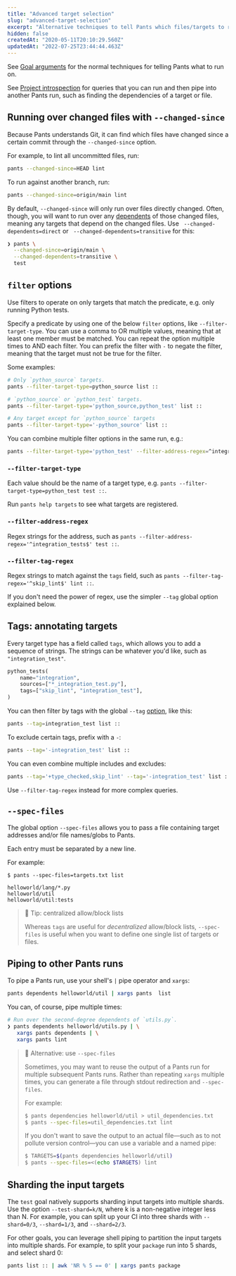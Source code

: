 ```yaml
---
title: "Advanced target selection"
slug: "advanced-target-selection"
excerpt: "Alternative techniques to tell Pants which files/targets to run on."
hidden: false
createdAt: "2020-05-11T20:10:29.560Z"
updatedAt: "2022-07-25T23:44:44.463Z"
---
```

See [Goal arguments](doc:goals#goal-arguments) for the normal techniques for telling Pants what to
run on. 

See [Project introspection](doc:project-introspection) for queries that you can run and then pipe
into another Pants run, such as finding the dependencies of a target or file.

Running over changed files with `--changed-since`
-------------------------------------------------

Because Pants understands Git, it can find which files have changed since a certain commit through the `--changed-since` option.

For example, to lint all uncommitted files, run:

```bash
pants --changed-since=HEAD lint
```

To run against another branch, run:

```bash
pants --changed-since=origin/main lint
```

By default, `--changed-since` will only run over files directly changed. Often, though, you will want to run over any [dependents](doc:project-introspection) of those changed files, meaning any targets that depend on the changed files. Use ` --changed-dependents=direct` or ` --changed-dependents=transitive` for this:

```bash
❯ pants \
  --changed-since=origin/main \
  --changed-dependents=transitive \
  test
```

`filter` options
----------------

Use filters to operate on only targets that match the predicate, e.g. only running Python tests.

Specify a predicate by using one of the below `filter` options, like `--filter-target-type`. You
can use a comma to OR multiple values, meaning that at least one member must be matched. You
can repeat the option multiple times to AND each filter. You can prefix the filter with
`-` to negate the filter, meaning that the target must not be true for the filter.

Some examples:

```bash
# Only `python_source` targets.
pants --filter-target-type=python_source list ::

# `python_source` or `python_test` targets.
pants --filter-target-type='python_source,python_test' list ::

# Any target except for `python_source` targets
pants --filter-target-type='-python_source' list ::
```

You can combine multiple filter options in the same run, e.g.:

```bash
pants --filter-target-type='python_test' --filter-address-regex=^integration_tests test ::
```

### `--filter-target-type`

Each value should be the name of a target type, e.g.
`pants --filter-target-type=python_test test ::`.

Run `pants help targets` to see what targets are registered.

### `--filter-address-regex`

Regex strings for the address, such as
`pants --filter-address-regex='^integration_tests$' test ::`.

### `--filter-tag-regex`

Regex strings to match against the `tags` field, such as 
`pants --filter-tag-regex='^skip_lint$' lint ::`.

If you don't need the power of regex, use the simpler `--tag` global option explained below.

Tags: annotating targets
------------------------

Every target type has a field called `tags`, which allows you to add a sequence of strings. The
strings can be whatever you'd like, such as `"integration_test"`.

```python BUILD
python_tests(
    name="integration",
    sources=["*_integration_test.py"],
    tags=["skip_lint", "integration_test"],
)
```

You can then filter by tags with the global `--tag` [option](doc:reference-global#section-tag), like this:

```bash
pants --tag=integration_test list ::
```

To exclude certain tags, prefix with a `-`:

```bash
pants --tag='-integration_test' list ::
```

You can even combine multiple includes and excludes:

```bash
pants --tag='+type_checked,skip_lint' --tag='-integration_test' list ::
```

Use `--filter-tag-regex` instead for more complex queries.

`--spec-files`
--------------

The global option `--spec-files` allows you to pass a file containing target addresses and/or file names/globs to Pants.

Each entry must be separated by a new line.

For example:

```text Shell
$ pants --spec-files=targets.txt list
```
```text targets.txt
helloworld/lang/*.py
helloworld/util
helloworld/util:tests
```

> 📘 Tip: centralized allow/block lists
> 
> Whereas `tags` are useful for _decentralized_ allow/block lists, `--spec-files` is useful when you want to define one single list of targets or files.

Piping to other Pants runs
--------------------------

To pipe a Pants run, use your shell's `|` pipe operator and `xargs`:

```bash
pants dependents helloworld/util | xargs pants  list
```

You can, of course, pipe multiple times:

```bash
# Run over the second-degree dependents of `utils.py`.
❯ pants dependents helloworld/utils.py | \
   xargs pants dependents | \
   xargs pants lint
```

> 📘 Alternative: use `--spec-files`
> 
> Sometimes, you may want to reuse the output of a Pants run for multiple subsequent Pants runs. Rather than repeating `xargs` multiple times, you can generate a file through stdout redirection and `--spec-files`.
> 
> For example:
> 
> ```bash
> $ pants dependencies helloworld/util > util_dependencies.txt
> $ pants --spec-files=util_dependencies.txt lint
> ```
> 
> If you don't want to save the output to an actual file—such as to not pollute version control—you can use a variable and a named pipe:
> 
> ```bash
> $ TARGETS=$(pants dependencies helloworld/util)
> $ pants --spec-files=<(echo $TARGETS) lint
> ```

Sharding the input targets
--------------------------

The `test` goal natively supports sharding input targets into multiple shards. Use the option `--test-shard=k/N`, where k is a non-negative integer less than N. For example, you can split up your CI into three shards with `--shard=0/3`, `--shard=1/3`, and `--shard=2/3`.

For other goals, you can leverage shell piping to partition the input targets into multiple shards. For example, to split your `package` run into 5 shards, and select shard 0:

```bash
pants list :: | awk 'NR % 5 == 0' | xargs pants package
```
